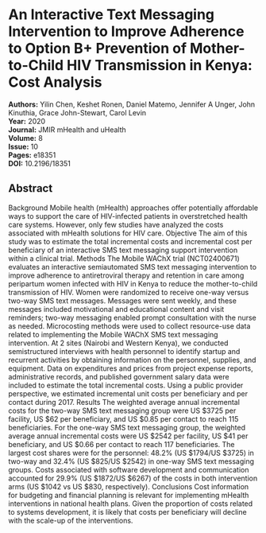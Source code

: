 # An Interactive Text Messaging Intervention to Improve Adherence to Option B+ Prevention of Mother-to-Child HIV Transmission in Kenya: Cost Analysis

**Authors:** Yilin Chen, Keshet Ronen, Daniel Matemo, Jennifer A Unger, John Kinuthia, Grace John-Stewart, Carol Levin  
**Year:** 2020  
**Journal:** JMIR mHealth and uHealth  
**Volume:** 8  
**Issue:** 10  
**Pages:** e18351  
**DOI:** 10.2196/18351  

## Abstract
Background            Mobile health (mHealth) approaches offer potentially affordable ways to support the care of HIV-infected patients in overstretched health care systems. However, only few studies have analyzed the costs associated with mHealth solutions for HIV care.                                Objective            The aim of this study was to estimate the total incremental costs and incremental cost per beneficiary of an interactive SMS text messaging support intervention within a clinical trial.                                Methods            The Mobile WAChX trial (NCT02400671) evaluates an interactive semiautomated SMS text messaging intervention to improve adherence to antiretroviral therapy and retention in care among peripartum women infected with HIV in Kenya to reduce the mother-to-child transmission of HIV. Women were randomized to receive one-way versus two-way SMS text messages. Messages were sent weekly, and these messages included motivational and educational content and visit reminders; two-way messaging enabled prompt consultation with the nurse as needed. Microcosting methods were used to collect resource-use data related to implementing the Mobile WAChX SMS text messaging intervention. At 2 sites (Nairobi and Western Kenya), we conducted semistructured interviews with health personnel to identify startup and recurrent activities by obtaining information on the personnel, supplies, and equipment. Data on expenditures and prices from project expense reports, administrative records, and published government salary data were included to estimate the total incremental costs. Using a public provider perspective, we estimated incremental unit costs per beneficiary and per contact during 2017.                                Results            The weighted average annual incremental costs for the two-way SMS text messaging group were US $3725 per facility, US $62 per beneficiary, and US $0.85 per contact to reach 115 beneficiaries. For the one-way SMS text messaging group, the weighted average annual incremental costs were US $2542 per facility, US $41 per beneficiary, and US $0.66 per contact to reach 117 beneficiaries. The largest cost shares were for the personnel: 48.2% (US $1794/US $3725) in two-way and 32.4% (US $825/US $2542) in one-way SMS text messaging groups. Costs associated with software development and communication accounted for 29.9% (US $1872/US $6267) of the costs in both intervention arms (US $1042 vs US $830, respectively).                                Conclusions            Cost information for budgeting and financial planning is relevant for implementing mHealth interventions in national health plans. Given the proportion of costs related to systems development, it is likely that costs per beneficiary will decline with the scale-up of the interventions.

